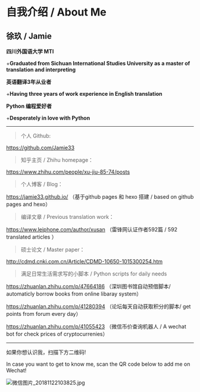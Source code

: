 # 自我介绍 / About Me

## 徐玖 / Jamie

**四川外国语大学 MTI** 

+**Graduated from Sichuan International Studies University as a master of translation and interpreting**  

**英语翻译3年从业者**

+**Having three years of work experience in English translation** 

**Python 编程爱好者**

+**Desperately in love with Python**

---

> 个人 Github:

https://github.com/Jamie33    

> 知乎主页 / Zhihu homepage：

https://www.zhihu.com/people/xu-jiu-85-74/posts 

> 个人博客 / Blog：

https://jamie33.github.io/  （基于github pages 和 hexo 搭建 / based on github pages and hexo） 

> 编译文章 / Previous translation work：

https://www.leiphone.com/author/xusan （雷锋网认证作者592篇 / 592 translated articles ）

> 硕士论文 / Master paper：

http://cdmd.cnki.com.cn/Article/CDMD-10650-1015300254.htm 

> 满足日常生活需求写的小脚本 / Python scripts for daily needs

https://zhuanlan.zhihu.com/p/47664186  （深圳图书馆自动预借脚本/ automaticly borrow books from online libaray system）

https://zhuanlan.zhihu.com/p/41280394  （论坛每天自动获取积分的脚本/ get points from forum every day）

https://zhuanlan.zhihu.com/p/41055423  （微信币价查询机器人 / A wechat bot for check prices of cryptocurrenies）

---

如果你想认识我，扫描下方二维码!

In case you want to get to know me, scan the QR code below to add me on Wechat!

![微信图片_20181122103825.jpg](https://i.loli.net/2018/11/22/5bf61b52eb3c5.jpg)
